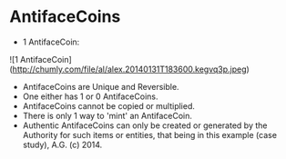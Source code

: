 AntifaceCoins
=============
* 1 AntifaceCoin:

![1 AntifaceCoin] (http://chumly.com/file/al/alex.20140131T183600.kegvq3p.jpeg)

* AntifaceCoins are Unique and Reversible.
* One either has 1 or 0 AntifaceCoins.
* AntifaceCoins cannot be copied or multiplied.
* There is only 1 way to 'mint' an AntifaceCoin.
* Authentic AntifaceCoins can only be created or generated by the Authority for such items or entities, that being in this example (case study), A.G. (c) 2014.
